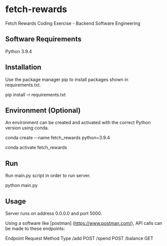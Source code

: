 # fetch-rewards
Fetch Rewards Coding Exercise - Backend Software Engineering

## Software Requirements
Python 3.9.4

## Installation
Use the package manager pip to install packages shown in requirements.txt.

pip install -r requirements.txt

## Environment (Optional)
An environment can be created and activated with the correct Python version using conda.

conda create --name fetch_rewards python=3.9.4

conda activate fetch_rewards

## Run
Run main.py script in order to run server.

python main.py

## Usage
Server runs on address 0.0.0.0 and port 5000.

Using a software like [postman] (https://www.postman.com/), API calls can be made to these endpoints:

Endpoint        Request Method Type
/add            POST
/spend          POST
/balance        GET
